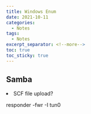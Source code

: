 ```yaml
---
title: Windows Enum
date: 2021-10-11
categories:
  - Notes
tags:
  - Notes
excerpt_separator: <!--more-->
toc: true
toc_sticky: true
---
```


<h2>Samba</h2>
<li>SCF file upload?</li>
<p>responder -fwr -I tun0</p>


